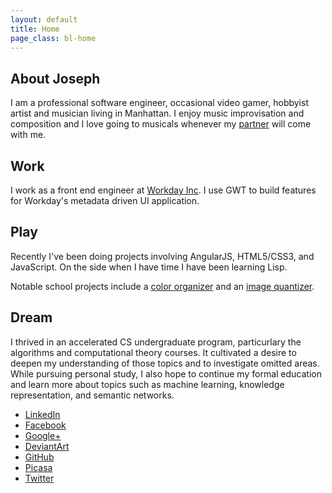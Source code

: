 ```yaml
---
layout: default
title: Home
page_class: bl-home
---
```


About Joseph
------------

I am a professional software engineer, occasional video gamer, hobbyist artist and musician living in Manhattan. I enjoy music improvisation and composition and I love going to musicals whenever my [partner][blargon] will come with me.


Work
----

I work as a front end engineer at [Workday Inc][workday]. I use GWT to build features for Workday's metadata driven UI application.


Play
----

Recently I've been doing projects involving AngularJS, HTML5/CSS3, and JavaScript. On the side when I have time I have been learning Lisp. 

Notable school projects include a [color organizer][color_sorter] and an [image quantizer][color_proportion].


Dream
------

I thrived in an accelerated CS undergraduate program, particurlary the algorithms and computational theory courses. It cultivated a desire to deepen my understanding of those topics and to investigate omitted areas. While pursuing personal study, I also hope to continue my formal education and learn more about topics such as machine learning, knowledge representation, and semantic networks.


* [LinkedIn][linkedin]
* [Facebook][facebook]
* [Google+][googleplus]
* [DeviantArt][deviantart]
* [GitHub][github]
* [Picasa][picasa]
* [Twitter][twitter]

[blargon]: http://www.blargon.net
[workday]: http://www.workday.com
[color_sorter]: pages/projects/color_sorter.html
[color_proportion]: pages/projects/color_proportion.html
[resume]: pages/resume.html

[linkedin]: http://www.linkedin.com/pub/joseph-baker/b/a5a/76
[facebook]: http://www.facebook.com/profile.php?id=727096715
[googleplus]: https://plus.google.com/114434765567690468241
[deviantart]: http://blatherwock.deviantart.com/
[github]: https://github.com/blatherwock
[picasa]: https://picasaweb.google.com/Joseph.Baker31
[twitter]: http://twitter.com/blatherwock
